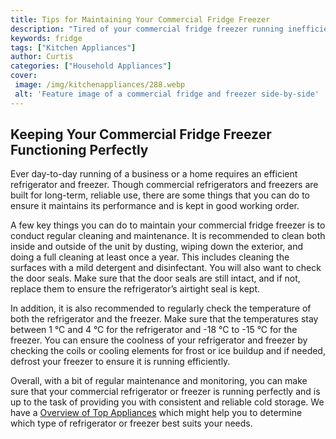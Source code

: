 ```yaml
---
title: Tips for Maintaining Your Commercial Fridge Freezer
description: "Tired of your commercial fridge freezer running inefficiently Learn tips on how to maintain your fridge freezer so it runs like new Read this blog post to find out more"
keywords: fridge
tags: ["Kitchen Appliances"]
author: Curtis
categories: ["Household Appliances"]
cover: 
 image: /img/kitchenappliances/288.webp
 alt: 'Feature image of a commercial fridge and freezer side-by-side'
---
```

## Keeping Your Commercial Fridge Freezer Functioning Perfectly
Ever day-to-day running of a business or a home requires an efficient refrigerator and freezer. Though commercial refrigerators and freezers are built for long-term, reliable use, there are some things that you can do to ensure it maintains its performance and is kept in good working order. 

A few key things you can do to maintain your commercial fridge freezer is to conduct regular cleaning and maintenance. It is recommended to clean both inside and outside of the unit by dusting, wiping down the exterior, and doing a full cleaning at least once a year. This includes cleaning the surfaces with a mild detergent and disinfectant. You will also want to check the door seals. Make sure that the door seals are still intact, and if not, replace them to ensure the refrigerator’s airtight seal is kept. 

In addition, it is also recommended to regularly check the temperature of both the refrigerator and the freezer. Make sure that the temperatures stay between 1 °C and 4 °C for the refrigerator and -18 °C to -15 °C for the freezer. You can ensure the coolness of your refrigerator and freezer by checking the coils or cooling elements for frost or ice buildup and if needed, defrost your freezer to ensure it is running efficiently.

Overall, with a bit of regular maintenance and monitoring, you can make sure that your commercial refrigerator or freezer is running perfectly and is up to the task of providing you with consistent and reliable cold storage. We have a [Overview of Top Appliances](./pages/appliance-overview) which might help you to determine which type of refrigerator or freezer best suits your needs.
